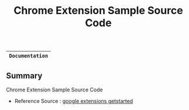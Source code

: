 <div align="center" style="padding:5% 0%">
    <h1>Chrome Extension Sample Source Code</h1>
</div>


**`Documentation`** |
------------------- |

## Summary
Chrome Extension Sample Source Code   
- Reference Source : [google extensions getstarted](https://developer.chrome.com/docs/extensions/mv3/getstarted/)
